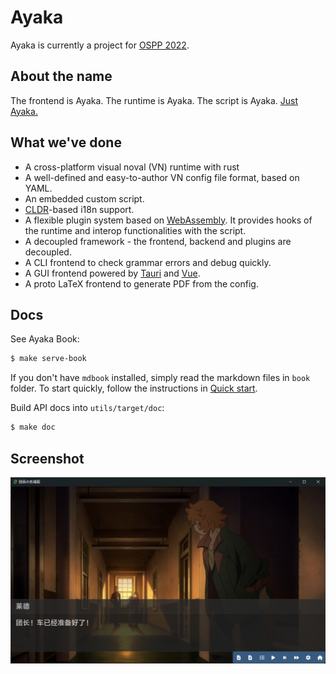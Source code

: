 # Ayaka

Ayaka is currently a project for [OSPP 2022](https://summer-ospp.ac.cn/).

## About the name
The frontend is Ayaka. The runtime is Ayaka. The script is Ayaka. [Just Ayaka.](https://bbs.mihoyo.com/ys/article/21828380)

## What we've done
* A cross-platform visual noval (VN) runtime with rust
* A well-defined and easy-to-author VN config file format, based on YAML.
* An embedded custom script.
* [CLDR](https://github.com/unicode-org/cldr)-based i18n support.
* A flexible plugin system based on [WebAssembly](https://webassembly.org/). It provides hooks of the runtime and interop functionalities with the script.
* A decoupled framework - the frontend, backend and plugins are decoupled.
* A CLI frontend to check grammar errors and debug quickly.
* A GUI frontend powered by [Tauri](https://tauri.app/) and [Vue](https://vuejs.org/).
* A proto LaTeX frontend to generate PDF from the config.

## Docs
See Ayaka Book:
``` bash
$ make serve-book
```
If you don't have `mdbook` installed, simply read the markdown files in `book` folder.
To start quickly, follow the instructions in [Quick start](./book/src/quick_start.md).

Build API docs into `utils/target/doc`:
``` bash
$ make doc
```

## Screenshot
![Orga](assets/galgui.png)

